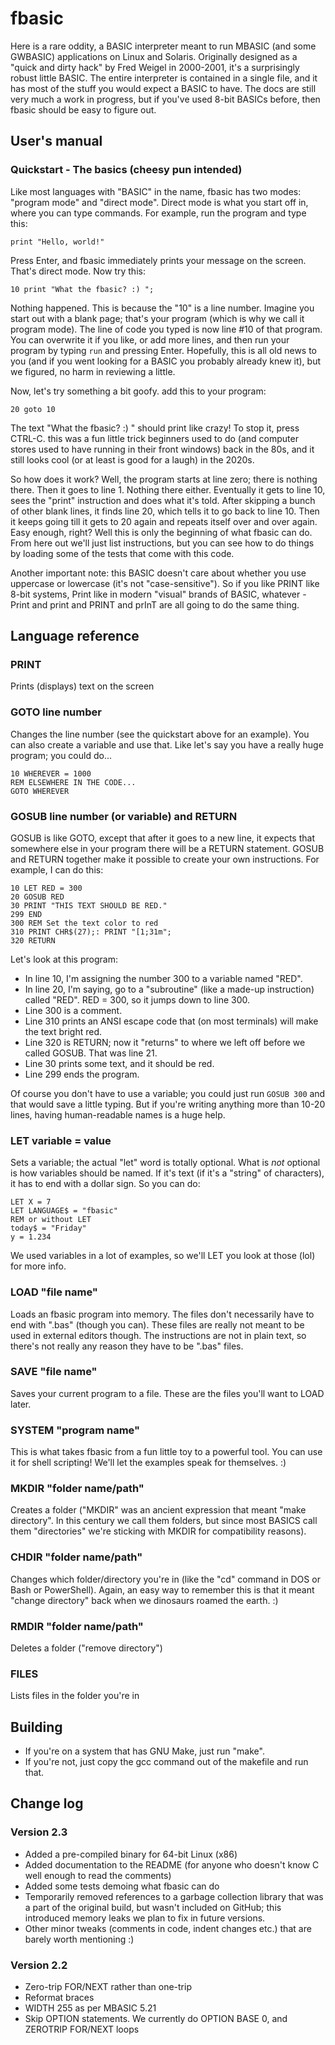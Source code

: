 # fbasic

Here is a rare oddity, a BASIC interpreter meant to run MBASIC (and some GWBASIC) applications on Linux and Solaris.  Originally designed as a "quick and dirty hack" by Fred Weigel in 2000-2001, it's a surprisingly robust little BASIC.  The entire interpreter is contained in a single file, and it has most of the stuff you would expect a BASIC to have.  The docs are still very much a work in progress, but if you've used 8-bit BASICs before, then fbasic should be easy to figure out.


## User's manual

### Quickstart - The basics (cheesy pun intended)

Like most languages with "BASIC" in the name, fbasic has two modes: "program mode" and "direct mode".  Direct mode is what you start off in, where you can type commands.  For example, run the program and type this:

`print "Hello, world!"`

Press Enter, and fbasic immediately prints your message on the screen.  That's direct mode.  Now try this:

`10 print "What the fbasic? :) ";`

Nothing happened.  This is because the "10" is a line number.  Imagine you start out with a blank page; that's your program (which is why we call it program mode).  The line of code you typed is now line #10 of that program.  You can overwrite it if you like, or add more lines, and then run your program by typing `run` and pressing Enter.  Hopefully, this is all old news to you (and if you went looking for a BASIC you probably already knew it), but we figured, no harm in reviewing a little.

Now, let's try something a bit goofy. add this to your program:

`20 goto 10`

The text "What the fbasic? :) " should print like crazy!  To stop it, press CTRL-C.  this was a fun little trick beginners used to do (and computer stores used to have running in their front windows) back in the 80s, and it still looks cool (or at least is good for a laugh) in the 2020s.

So how does it work?  Well, the program starts at line zero; there is nothing there.  Then it goes to line 1.  Nothing there either.  Eventually it gets to line 10, sees the "print" instruction and does what it's told.  After skipping a bunch of other blank lines, it finds line 20, which tells it to go back to line 10.  Then it keeps going till it gets to 20 again and repeats itself over and over again.  Easy enough, right?  Well this is only the beginning of what fbasic can do.  From here out we'll just list instructions, but you can see how to do things by loading some of the tests that come with this code.

Another important note: this BASIC doesn't care about whether you use uppercase or lowercase (it's not "case-sensitive").  So if you like PRINT like 8-bit systems, Print like in modern "visual" brands of BASIC, whatever - Print and print and PRINT and prInT are all going to do the same thing.


## Language reference

### PRINT

Prints (displays) text on the screen

### GOTO line number

Changes the line number (see the quickstart above for an example).  You can also create a variable and use that.  Like let's say you have a really huge program; you could do...

```
10 WHEREVER = 1000
REM ELSEWHERE IN THE CODE...
GOTO WHEREVER
```

### GOSUB line number (or variable) and RETURN

GOSUB is like GOTO, except that after it goes to a new line, it expects that somewhere else in your program there will be a RETURN statement.  GOSUB and RETURN together make it possible to create your own instructions.  For example, I can do this:

```
10 LET RED = 300
20 GOSUB RED
30 PRINT "THIS TEXT SHOULD BE RED."
299 END
300 REM Set the text color to red
310 PRINT CHR$(27);: PRINT "[1;31m";
320 RETURN
```

Let's look at this program:

* In line 10, I'm assigning the number 300 to a variable named "RED".
* In line 20, I'm saying, go to a "subroutine" (like a made-up instruction) called "RED".  RED = 300, so it jumps down to line 300.
* Line 300 is a comment.
* Line 310 prints an ANSI escape code that (on most terminals) will make the text bright red.
* Line 320 is RETURN; now it "returns" to where we left off before we called GOSUB.  That was line 21.
* Line 30 prints some text, and it should be red.
* Line 299 ends the program.

Of course you don't have to use a variable; you could just run `GOSUB 300` and that would save a little typing.  But if you're writing anything more than 10-20 lines, having human-readable names is a huge help.

### LET variable = value

Sets a variable; the actual "let" word is totally optional.  What is _not_ optional is how variables should be named.  If it's text (if it's a "string" of characters), it has to end with a dollar sign.  So you can do:

```
LET X = 7
LET LANGUAGE$ = "fbasic"
REM or without LET
today$ = "Friday"
y = 1.234
```

We used variables in a lot of examples, so we'll LET you look at those (lol) for more info.

### LOAD "file name"

Loads an fbasic program into memory.  The files don't necessarily have to end with ".bas" (though you can).  These files are really not meant to be used in external editors though.  The instructions are not in plain text, so there's not really any reason they have to be ".bas" files.

### SAVE "file name"

Saves your current program to a file.  These are the files you'll want to LOAD later.

### SYSTEM "program name"

This is what takes fbasic from a fun little toy to a powerful tool.  You can use it for shell scripting!  We'll let the examples speak for themselves. :)

### MKDIR "folder name/path"

Creates a folder ("MKDIR" was an ancient expression that meant "make directory".  In this century we call them folders, but since most BASICS call them "directories" we're sticking with MKDIR for compatibility reasons).

### CHDIR "folder name/path"

Changes which folder/directory you're in (like the "cd" command in DOS or Bash or PowerShell).  Again, an easy way to remember this is that it meant "change directory" back when we dinosaurs roamed the earth. :)

### RMDIR "folder name/path"

Deletes a folder ("remove directory")

### FILES

Lists files in the folder you're in

## Building

* If you're on a system that has GNU Make, just run "make".
* If you're not, just copy the gcc command out of the makefile and run that.


## Change log

### Version 2.3

* Added a pre-compiled binary for 64-bit Linux (x86)
* Added documentation to the README (for anyone who doesn't know C well enough to read the comments)
* Added some tests demoing what fbasic can do
* Temporarily removed references to a garbage collection library that was a part of the original build, but wasn't included on GitHub; this introduced memory leaks we plan to fix in future versions.
* Other minor tweaks (comments in code, indent changes etc.) that are barely worth mentioning :)


### Version 2.2

* Zero-trip FOR/NEXT rather than one-trip
* Reformat braces
* WIDTH 255 as per MBASIC 5.21
* Skip OPTION statements. We currently do OPTION BASE 0, and ZEROTRIP FOR/NEXT loops
